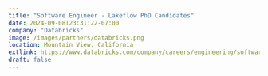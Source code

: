 ```yaml
---
title: "Software Engineer - Lakeflow PhD Candidates"
date: 2024-09-08T23:31:22-07:00
company: "Databricks"
image: /images/partners/databricks.png
location: Mountain View, California
extlink: https://www.databricks.com/company/careers/engineering/software-engineer----lakeflow-phd-candidates--7995744002
draft: false
---
```



